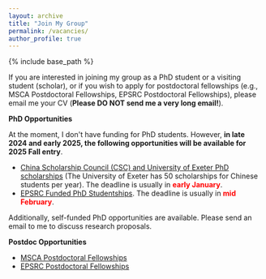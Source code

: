 ```yaml
---
layout: archive
title: "Join My Group"
permalink: /vacancies/
author_profile: true
---
```

{% include base_path %}

If you are interested in joining my group as a PhD student or a visiting student (scholar), or if you wish to apply for postdoctoral fellowships (e.g., MSCA Postdoctoral Fellowships, EPSRC Postdoctoral Fellowships), please email me your CV (**Please DO NOT send me a very long email!**).

**PhD Opportunities**

At the moment, I don't have funding for PhD students. However, **in late 2024 and early 2025, the following opportunities will be available for 2025 Fall entry**. 

- [China Scholarship Council (CSC) and University of Exeter PhD scholarships](https://www.exeter.ac.uk/study/pg-research/csc-scholarships/) (The University of Exeter has 50 scholarships for Chinese students per year). The deadline is usually in **<span style="color: red;">early January</span>**.
- [EPSRC Funded PhD Studentships](https://www.exeter.ac.uk/study/pg-research/funding/phdfunding/epsrc-dtp-studentships/). The deadline is usually in **<span style="color: red;">mid February</span>**.

Additionally, self-funded PhD opportunities are available. Please send an email to me to discuss research proposals.

**Postdoc Opportunities**

- [MSCA Postdoctoral Fellowships](https://marie-sklodowska-curie-actions.ec.europa.eu/calls/msca-postdoctoral-fellowships-2024)
- [EPSRC Postdoctoral Fellowships](https://www.ukri.org/opportunity/epsrc-post-doctoral-fellowships-dec-2023-responsive-mode/)

